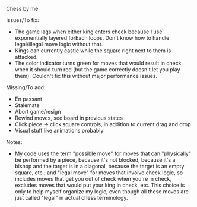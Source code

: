 Chess by me

Issues/To fix:
- The game lags when either king enters check because I use exponentially layered forEach loops. Don't know how to handle legal/illegal move logic without that.
- Kings can currently castle while the square right next to them is attacked.
- The color indicator turns green for moves that would result in check, when it should turn red (but the game correctly doesn't let you play them). Couldn't fix this without major performance issues.

Missing/To add:
- En passant
- Stalemate
- Abort game/resign
- Rewind moves, see board in previous states
- Click piece -> click square controls, in addition to current drag and drop
- Visual stuff like animations probably

Notes:
- My code uses the term "possible move" for moves that can "physically" be performed by a piece, because it's not blocked, because it's a bishop and the target is in a diagonal, because the target is an empty square, etc.; and "legal move" for moves that involve check logic, so includes moves that get you out of check when you're in check, excludes moves that would put your king in check, etc. This choice is only to help myself organize my logic, even though all these moves are just called "legal" in actual chess terminology.

